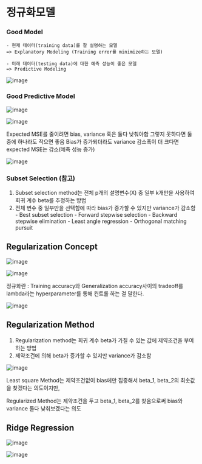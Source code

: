 # 정규화모델

### Good Model

    - 현재 데이터(training data)를 잘 설명하는 모델 
    => Explanatory Modeling (Training error를 minimize하는 모델)
    
    - 미래 데이터(testing data)에 대한 예측 성능이 좋은 모델 
    => Predictive Modeling
    
![image](https://user-images.githubusercontent.com/79880336/111635769-32b36e00-883b-11eb-8f06-6f338a08cfae.png)

### Good Predictive Model

![image](https://user-images.githubusercontent.com/79880336/111635785-3646f500-883b-11eb-974a-b4b2d085770d.png)

![image](https://user-images.githubusercontent.com/79880336/111635799-39da7c00-883b-11eb-9ce6-5e5e594f98fa.png)

Expected MSE를 줄이려면 bias, variance 혹은 둘다 낮춰야함
그렇지 못하다면 둘 중에 하나라도 작으면 좋음
Bias가 증가되더라도 variance 감소폭이 더 크다면 expected MSE는 감소(예측 성능 증가)

![image](https://user-images.githubusercontent.com/79880336/111635901-524a9680-883b-11eb-8884-5f3a8ab9c969.png)

### Subset Selection (참고)
1) Subset selection method는 전체 p개의 설명변수(X) 중 일부 k개만을 사용하여 회귀 계수 beta를 추정하는 방법
2) 전체 변수 중 일부만을 선택함에 따라 bias가 증가할 수 있지만 variance가 감소함
        - Best subset selection
        - Forward stepwise selection
        - Backward stepwise elimination
        - Least angle regression
        - Orthogonal matching pursuit


## Regularization Concept

![image](https://user-images.githubusercontent.com/79880336/111635946-5d9dc200-883b-11eb-8c9d-eace15d1337d.png)

![image](https://user-images.githubusercontent.com/79880336/111635965-61c9df80-883b-11eb-9010-1eacc721e3c2.png)

정규화란 
: Training accuracy와 Generalization accuracy사이의 tradeoff를 lambda라는 hyperparameter를 통해 컨트롤 하는 걸 말한다.

![image](https://user-images.githubusercontent.com/79880336/111635991-69898400-883b-11eb-84b6-df84bc81e862.png)

## Regularization Method
1) Regularization method는 회귀 계수 beta가 가질 수 있는 값에 제약조건을 부여하는 방법
2) 제약조건에 의해 beta가 증가할 수 있지만 variance가 감소함

![image](https://user-images.githubusercontent.com/79880336/111636018-6ee6ce80-883b-11eb-9a04-8bc09ed6acfa.png)

Least square Method는 제약조건없이 bias에만 집중해서 beta_1, beta_2의 최솟값을 찾겠다는 의도이지만,

Regularized Method는 제약조건을 두고 beta_1, beta_2를 찾음으로써 bias와 variance 둘다 낮춰보겠다는 의도

## Ridge Regression

![image](https://user-images.githubusercontent.com/79880336/111636038-74dcaf80-883b-11eb-8d79-c813d9901ea3.png)

![image](https://user-images.githubusercontent.com/79880336/111636052-77d7a000-883b-11eb-9c2c-86fae664f949.png)
